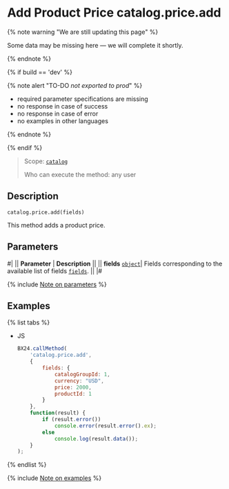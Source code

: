 # Add Product Price catalog.price.add

{% note warning "We are still updating this page" %}

Some data may be missing here — we will complete it shortly.

{% endnote %}

{% if build == 'dev' %}

{% note alert "TO-DO _not exported to prod_" %}

- required parameter specifications are missing
- no response in case of success
- no response in case of error
- no examples in other languages
  
{% endnote %}

{% endif %}

> Scope: [`catalog`](../../scopes/permissions.md)
>
> Who can execute the method: any user

## Description

```http
catalog.price.add(fields)
```

This method adds a product price.

## Parameters

#|
|| **Parameter** | **Description** ||
|| **fields**
[`object`](../../data-types.md)| Fields corresponding to the available list of fields [`fields`](catalog-price-get-fields.md). ||
|#

{% include [Note on parameters](../../../_includes/required.md) %}

## Examples

{% list tabs %}

- JS

    ```js
    BX24.callMethod(
        'catalog.price.add',
        {
            fields: {
                catalogGroupId: 1,
                currency: "USD",
                price: 2000,
                productId: 1
            }
        },
        function(result) {
            if (result.error())
                console.error(result.error().ex);
            else
                console.log(result.data());
        }
    );
    ```

{% endlist %}


{% include [Note on examples](../../../_includes/examples.md) %}